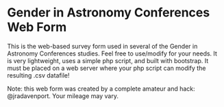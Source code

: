 # Gender in Astronomy Conferences Web Form

This is the web-based survey form used in several of the Gender in Astronomy Conferences studies. Feel free to use/modify for your needs. It is very lightweight, uses a simple php script, and built with bootstrap. It must be placed on a web server where your php script can modify the resulting .csv datafile!

Note: this web form was created by a complete amateur and hack: @jradavenport. Your mileage may vary.
